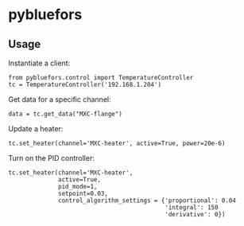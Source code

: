# pybluefors

## Usage
Instantiate a client:
```
from pybluefors.control import TemperatureController
tc = TemperatureController('192.168.1.204')
```
Get data for a specific channel:
```
data = tc.get_data("MXC-flange")
```
Update a heater:
```
tc.set_heater(channel='MXC-heater', active=True, power=20e-6)
```
Turn on the PID controller:
```
tc.set_heater(channel='MXC-heater',
              active=True,
              pid_mode=1,
              setpoint=0.03,
              control_algorithm_settings = {'proportional': 0.04
                                            'integral': 150
                                            'derivative': 0})
```
